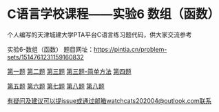 # C语言学校课程——实验6 数组（函数）

个人编写的天津城建大学PTA平台C语言练习题代码，供大家交流参考

实验6-数组（函数） 题目网址：https://pintia.cn/problem-sets/1514761231159160832

[第一题](https://github.com/watch-cat/Experiment6_CProgramIntroduction/blob/master/question1.c)
[第二题](https://github.com/watch-cat/Experiment6_CProgramIntroduction/blob/master/question2.c)
[第三题](https://github.com/watch-cat/Experiment6_CProgramIntroduction/blob/master/question3.c)
[第三题-简单方法](https://github.com/watch-cat/Experiment6_CProgramIntroduction/blob/master/question3_easy.c)
[第四题](https://github.com/watch-cat/Experiment6_CProgramIntroduction/blob/master/question4.c)

[第五题](https://github.com/watch-cat/Experiment6_CProgramIntroduction/blob/master/question5.c)
[第六题](https://github.com/watch-cat/Experiment6_CProgramIntroduction/blob/master/question6.c)
[第七题](https://github.com/watch-cat/Experiment6_CProgramIntroduction/blob/master/question7.c)
[第八题](https://github.com/watch-cat/Experiment6_CProgramIntroduction/blob/master/question8.c)
[第八题](https://github.com/watch-cat/Experiment6_CProgramIntroduction/blob/master/question9.c)



有疑问及建议可以提issue或通过邮箱watchcats202004@outlook.com联系
